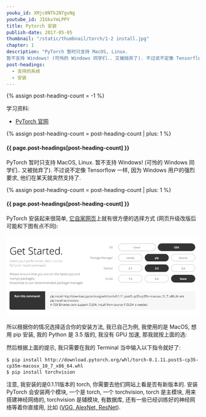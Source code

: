 ```yaml
---
youku_id: XMjc0NTk2NTgxNg
youtube_id: JIGkxYmLPPY
title: Pytorch 安装
publish-date: 2017-05-05
thumbnail: "/static/thumbnail/torch/1-2 install.jpg"
chapter: 1
description: "PyTorch 暂时只支持 MacOS, Linux.
暂不支持 Windows! (可怜的 Windows 同学们.. 又被抛弃了). 不过说不定像 Tensorflow 一样, 因为 Windows 用户的强烈要求, 他们在某天就突然支持了."
post-headings:
  - 支持的系统
  - 安装
---
```

{% assign post-heading-count = -1 %}

学习资料:
  * [PyTorch 官网](http://pytorch.org/)


{% assign post-heading-count = post-heading-count | plus: 1 %}
<h4 class="tut-h4-pad" id="{{ page.post-headings[post-heading-count] }}">{{ page.post-headings[post-heading-count] }}</h4>

PyTorch 暂时只支持 MacOS, Linux.
暂不支持 Windows! (可怜的 Windows 同学们.. 又被抛弃了). 不过说不定像 Tensorflow 一样, 因为 Windows 用户的强烈要求, 他们在某天就突然支持了.


{% assign post-heading-count = post-heading-count | plus: 1 %}
<h4 class="tut-h4-pad" id="{{ page.post-headings[post-heading-count] }}">{{ page.post-headings[post-heading-count] }}</h4>

PyTorch 安装起来很简单, [它自家网页](http://pytorch.org/)上就有很方便的选择方式 (网页升级改版后可能和下图有点不同):

<a href="http://pytorch.org/">
<img class="course-image" src="/static/results/torch/1-2-1.png">
</a>

所以根据你的情况选择适合你的安装方法, 我已自己为例, 我使用的是 MacOS, 想用 pip 安装, 我的 Python 是 3.5 版的, 我没有 GPU 加速, 那我就按上面的选:

然后根据上面的提示, 我只需要在我的 Terminal 当中输入以下指令就好了:

```shell
$ pip install http://download.pytorch.org/whl/torch-0.1.11.post5-cp35-cp35m-macosx_10_7_x86_64.whl
$ pip install torchvision
```

注意, 我安装的是0.1.11版本的 torch, 你需要去他们网站上看是否有新版本的.
安装 PyTorch 会安装两个模块, 一个是 torch, 一个 torchvision, torch 是主模块, 用来搭建神经网络的,
torchvision 是辅模块, 有数据库, 还有一些已经训练好的神经网络等着你直接用, 比如 ([VGG, AlexNet, ResNet](http://pytorch.org/docs/torchvision/models.html)).

